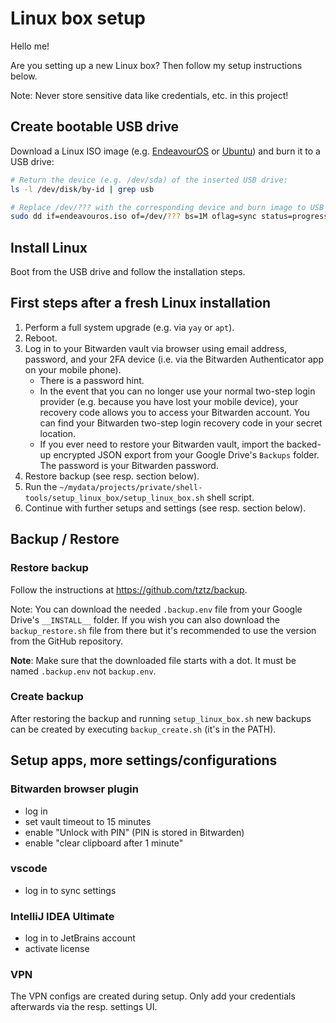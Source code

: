 # Linux box setup

Hello me!

Are you setting up a new Linux box? Then follow my setup instructions below.

Note: Never store sensitive data like credentials, etc. in this project!

## Create bootable USB drive

Download a Linux ISO image (e.g. [EndeavourOS](https://endeavouros.com/) or [Ubuntu](https://ubuntu.com/)) and burn it to a USB drive:

```sh
# Return the device (e.g. /dev/sda) of the inserted USB drive:
ls -l /dev/disk/by-id | grep usb

# Replace /dev/??? with the corresponding device and burn image to USB drive:
sudo dd if=endeavouros.iso of=/dev/??? bs=1M oflag=sync status=progress
```

## Install Linux

Boot from the USB drive and follow the installation steps.

## First steps after a fresh Linux installation

1. Perform a full system upgrade (e.g. via `yay` or `apt`).
1. Reboot.
1. Log in to your Bitwarden vault via browser using email address, password, and your 2FA device (i.e. via the Bitwarden Authenticator app on your mobile phone).
   - There is a password hint.
   - In the event that you can no longer use your normal two-step login provider (e.g. because you have lost your mobile device), your recovery code allows you to access your Bitwarden account. You can find your Bitwarden two-step login recovery code in your secret location.
   - If you ever need to restore your Bitwarden vault, import the backed-up encrypted JSON export from your Google Drive's `Backups` folder. The password is your Bitwarden password.
1. Restore backup (see resp. section below).
1. Run the `~/mydata/projects/private/shell-tools/setup_linux_box/setup_linux_box.sh` shell script.
1. Continue with further setups and settings (see resp. section below).

## Backup / Restore

### Restore backup

Follow the instructions at <https://github.com/tztz/backup>.

Note: You can download the needed `.backup.env` file from your Google Drive's `__INSTALL__` folder.
If you wish you can also download the `backup_restore.sh` file from there but it's recommended to use the version from the GitHub repository.

**Note**: Make sure that the downloaded file starts with a dot. It must be named `.backup.env` not `backup.env`.

### Create backup

After restoring the backup and running `setup_linux_box.sh` new backups can be created by executing `backup_create.sh` (it's in the PATH).

## Setup apps, more settings/configurations

### Bitwarden browser plugin

- log in
- set vault timeout to 15 minutes
- enable "Unlock with PIN" (PIN is stored in Bitwarden)
- enable "clear clipboard after 1 minute"

### vscode

- log in to sync settings

### IntelliJ IDEA Ultimate

- log in to JetBrains account
- activate license

### VPN

The VPN configs are created during setup. Only add your credentials afterwards via the resp. settings UI.
